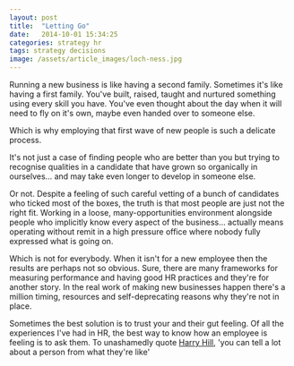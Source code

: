```yaml
---
layout: post
title:  "Letting Go"
date:   2014-10-01 15:34:25
categories: strategy hr
tags: strategy decisions 
image: /assets/article_images/loch-ness.jpg
---
```

Running a new business is like having a second family. Sometimes it's like having a first family. You've built, raised, taught and nurtured something using every skill you have. You've even thought about the day when it will need to fly on it's own, maybe even handed over to someone else.

Which is why employing that first wave of new people is such a delicate process. 

It's not just a case of finding people who are better than you but trying to recognise qualities in a candidate that have grown so organically in ourselves... and may take even longer to develop in someone else.

Or not. Despite a feeling of such careful vetting of a bunch of candidates who ticked most of the boxes, the truth is that most people are just not the right fit. Working in a loose, many-opportunities environment alongside people who implicitly know every aspect of the business... actually means operating without remit in a high pressure office where nobody fully expressed what is going on.

Which is not for everybody. When it isn't for a new employee then the results are perhaps not so obvious. Sure, there are many frameworks for measuring performance and having good HR practices and they're for another story. In the real work of making new businesses happen there's a million timing, resources and self-deprecating reasons why they're not in place.

Sometimes the best solution is to trust your and their gut feeling. Of all the experiences I've had in HR, the best way to know how an employee is feeling is to ask them. To unashamedly quote <a href="http://www.guardian.co.uk/tv-and-radio/harry-hill">Harry Hill</a>, 'you can tell a lot about a person from what they're like'